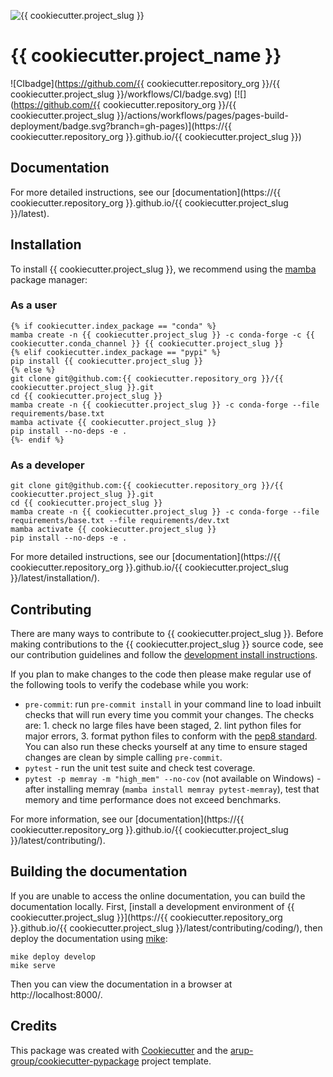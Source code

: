 <!--- the "--8<--" html comments define what part of the README to add to the index page of the documentation -->
<!--- --8<-- [start:docs] -->
![{{ cookiecutter.project_slug }}](resources/logos/title.png)

# {{ cookiecutter.project_name }}

![CIbadge](https://github.com/{{ cookiecutter.repository_org }}/{{ cookiecutter.project_slug }}/workflows/CI/badge.svg)
[![](https://github.com/{{ cookiecutter.repository_org }}/{{ cookiecutter.project_slug }}/actions/workflows/pages/pages-build-deployment/badge.svg?branch=gh-pages)](https://{{ cookiecutter.repository_org }}.github.io/{{ cookiecutter.project_slug }})

<!--- --8<-- [end:docs] -->

## Documentation

For more detailed instructions, see our [documentation](https://{{ cookiecutter.repository_org }}.github.io/{{ cookiecutter.project_slug }}/latest).

## Installation

To install {{ cookiecutter.project_slug }}, we recommend using the [mamba](https://mamba.readthedocs.io/en/latest/index.html) package manager:

### As a user
<!--- --8<-- [start:docs-install-user] -->


``` shell
{% if cookiecutter.index_package == "conda" %}
mamba create -n {{ cookiecutter.project_slug }} -c conda-forge -c {{ cookiecutter.conda_channel }} {{ cookiecutter.project_slug }}
{% elif cookiecutter.index_package == "pypi" %}
pip install {{ cookiecutter.project_slug }}
{% else %}
git clone git@github.com:{{ cookiecutter.repository_org }}/{{ cookiecutter.project_slug }}.git
cd {{ cookiecutter.project_slug }}
mamba create -n {{ cookiecutter.project_slug }} -c conda-forge --file requirements/base.txt
mamba activate {{ cookiecutter.project_slug }}
pip install --no-deps -e .
{%- endif %}
```
<!--- --8<-- [end:docs-install-user] -->

### As a developer
<!--- --8<-- [start:docs-install-dev] -->
``` shell
git clone git@github.com:{{ cookiecutter.repository_org }}/{{ cookiecutter.project_slug }}.git
cd {{ cookiecutter.project_slug }}
mamba create -n {{ cookiecutter.project_slug }} -c conda-forge --file requirements/base.txt --file requirements/dev.txt
mamba activate {{ cookiecutter.project_slug }}
pip install --no-deps -e .
```
<!--- --8<-- [end:docs-install-dev] -->
For more detailed instructions, see our [documentation](https://{{ cookiecutter.repository_org }}.github.io/{{ cookiecutter.project_slug }}/latest/installation/).

## Contributing

There are many ways to contribute to {{ cookiecutter.project_slug }}.
Before making contributions to the {{ cookiecutter.project_slug }} source code, see our contribution guidelines and follow the [development install instructions](#as-a-developer).

If you plan to make changes to the code then please make regular use of the following tools to verify the codebase while you work:

- `pre-commit`: run `pre-commit install` in your command line to load inbuilt checks that will run every time you commit your changes.
The checks are: 1. check no large files have been staged, 2. lint python files for major errors, 3. format python files to conform with the [pep8 standard](https://peps.python.org/pep-0008/).
You can also run these checks yourself at any time to ensure staged changes are clean by simple calling `pre-commit`.
- `pytest` - run the unit test suite and check test coverage.
- `pytest -p memray -m "high_mem" --no-cov` (not available on Windows) - after installing memray (`mamba install memray pytest-memray`), test that memory and time performance does not exceed benchmarks.

For more information, see our [documentation](https://{{ cookiecutter.repository_org }}.github.io/{{ cookiecutter.project_slug }}/latest/contributing/).

## Building the documentation

If you are unable to access the online documentation, you can build the documentation locally.
First, [install a development environment of {{ cookiecutter.project_slug }}](https://{{ cookiecutter.repository_org }}.github.io/{{ cookiecutter.project_slug }}/latest/contributing/coding/), then deploy the documentation using [mike](https://github.com/jimporter/mike):

```
mike deploy develop
mike serve
```

Then you can view the documentation in a browser at http://localhost:8000/.


## Credits

This package was created with [Cookiecutter](https://github.com/audreyr/cookiecutter) and the [arup-group/cookiecutter-pypackage](https://github.com/arup-group/cookiecutter-pypackage) project template.